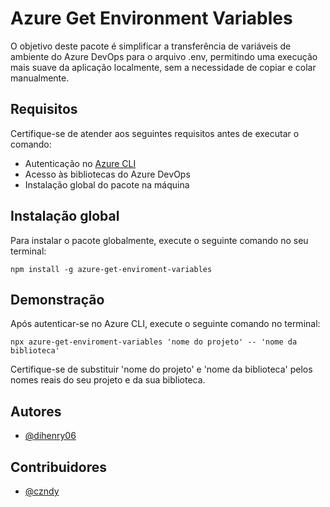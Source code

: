 # Azure Get Environment Variables

O objetivo deste pacote é simplificar a transferência de variáveis de ambiente do Azure DevOps para o arquivo .env, permitindo uma execução mais suave da aplicação localmente, sem a necessidade de copiar e colar manualmente.

## Requisitos

Certifique-se de atender aos seguintes requisitos antes de executar o comando:

- Autenticação no [Azure CLI](https://learn.microsoft.com/pt-br/cli/azure/)
- Acesso às bibliotecas do Azure DevOps
- Instalação global do pacote na máquina

## Instalação global

Para instalar o pacote globalmente, execute o seguinte comando no seu terminal:

```
npm install -g azure-get-enviroment-variables
```

## Demonstração

Após autenticar-se no Azure CLI, execute o seguinte comando no terminal:

```
npx azure-get-enviroment-variables 'nome do projeto' -- 'nome da biblioteca'
```

Certifique-se de substituir 'nome do projeto' e 'nome da biblioteca' pelos nomes reais do seu projeto e da sua biblioteca.

## Autores

- [@dihenry06](https://github.com/Dihenry06)

## Contribuidores

- [@czndy](https://github.com/czndy)